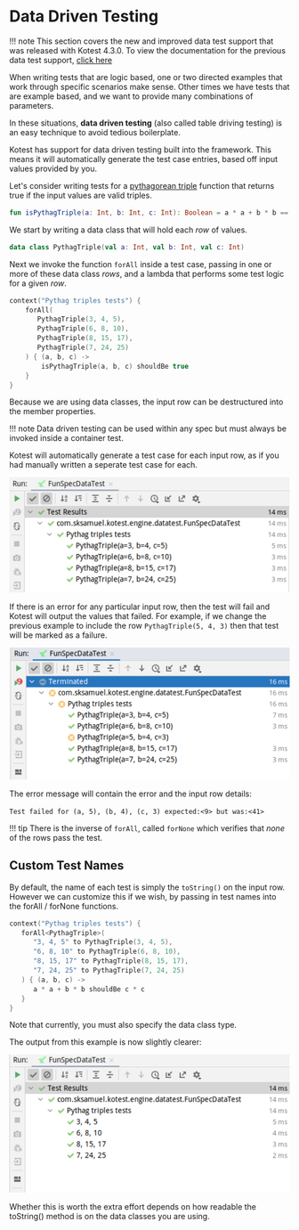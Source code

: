 Data Driven Testing
===================

!!! note
    This section covers the new and improved data test support that was released with Kotest 4.3.0.
    To view the documentation for the previous data test support, [click here](data_driven_testing_4.2.0.md)

When writing tests that are logic based, one or two directed examples that work through specific scenarios make sense. Other times we have
tests that are example based, and we want to provide many combinations of parameters.

In these situations, **data driven testing** (also called table driving testing) is an easy technique to avoid tedious boilerplate.

Kotest has support for data driven testing built into the framework. This means it will automatically generate the test case entries,
based off input values provided by you.

Let's consider writing tests for a [pythagorean triple](https://en.wikipedia.org/wiki/Pythagorean_triple) function that returns true
if the input values are valid triples.

```kotlin
fun isPythagTriple(a: Int, b: Int, c: Int): Boolean = a * a + b * b == c * c
```

We start by writing a data class that will hold each _row_ of values.

```kotlin
data class PythagTriple(val a: Int, val b: Int, val c: Int)
```

Next we invoke the function `forAll` inside a test case, passing in one or more of these data class _rows_, and a
lambda that performs some test logic for a given _row_.

```kotlin
context("Pythag triples tests") {
    forAll(
       PythagTriple(3, 4, 5),
       PythagTriple(6, 8, 10),
       PythagTriple(8, 15, 17),
       PythagTriple(7, 24, 25)
    ) { (a, b, c) ->
        isPythagTriple(a, b, c) shouldBe true
    }
}
```

Because we are using data classes, the input row can be destructured into the member properties.

!!! note
    Data driven testing can be used within any spec but must always be invoked inside a container test.


Kotest will automatically generate a test case for each input row, as if you had manually written a seperate test case for each.

![data test example output](images/datatest1.png)


If there is an error for any particular input row, then the test will fail and Kotest will output the values that failed.
For example, if we change the previous example to include the row `PythagTriple(5, 4, 3)`
then that test will be marked as a failure.

![data test example output](images/datatest2.png)

The error message will contain the error and the input row details:

`Test failed for (a, 5), (b, 4), (c, 3) expected:<9> but was:<41>`

!!! tip
    There is the inverse of `forAll`, called `forNone` which verifies that _none_ of the rows pass the test.


## Custom Test Names

By default, the name of each test is simply the `toString()` on the input row. However we can customize this if we wish,
by passing in test names into the forAll / forNone functions.

```kotlin
context("Pythag triples tests") {
   forAll<PythagTriple>(
      "3, 4, 5" to PythagTriple(3, 4, 5),
      "6, 8, 10" to PythagTriple(6, 8, 10),
      "8, 15, 17" to PythagTriple(8, 15, 17),
      "7, 24, 25" to PythagTriple(7, 24, 25)
   ) { (a, b, c) ->
      a * a + b * b shouldBe c * c
   }
}
```

Note that currently, you must also specify the data class type.

The output from this example is now slightly clearer:

![data test example output](images/datatest3.png)

Whether this is worth the extra effort depends on how readable the toString() method is on the data classes you are using.
